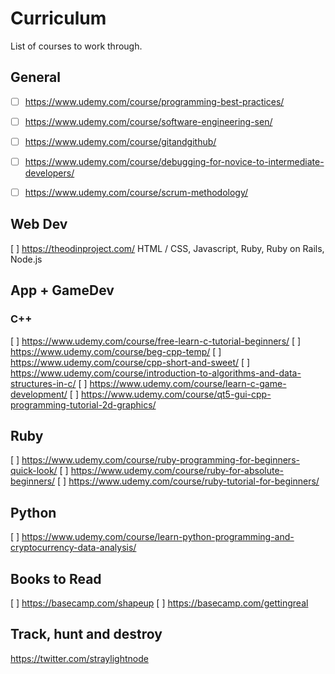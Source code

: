 # Curriculum
List of courses to work through.


## General

-[ ] https://www.udemy.com/course/programming-best-practices/
-[ ] https://www.udemy.com/course/software-engineering-sen/
-[ ] https://www.udemy.com/course/gitandgithub/
-[ ] https://www.udemy.com/course/debugging-for-novice-to-intermediate-developers/
-[ ] https://www.udemy.com/course/scrum-methodology/


## Web Dev

[ ] https://theodinproject.com/
HTML / CSS, Javascript, Ruby, Ruby on Rails, Node.js


## App + GameDev

### C++

[ ] https://www.udemy.com/course/free-learn-c-tutorial-beginners/
[ ] https://www.udemy.com/course/beg-cpp-temp/
[ ] https://www.udemy.com/course/cpp-short-and-sweet/
[ ] https://www.udemy.com/course/introduction-to-algorithms-and-data-structures-in-c/
[ ] https://www.udemy.com/course/learn-c-game-development/
[ ] https://www.udemy.com/course/qt5-gui-cpp-programming-tutorial-2d-graphics/


## Ruby

[ ] https://www.udemy.com/course/ruby-programming-for-beginners-quick-look/
[ ] https://www.udemy.com/course/ruby-for-absolute-beginners/
[ ] https://www.udemy.com/course/ruby-tutorial-for-beginners/


## Python

[ ] https://www.udemy.com/course/learn-python-programming-and-cryptocurrency-data-analysis/


## Books to Read

[ ] https://basecamp.com/shapeup
[ ] https://basecamp.com/gettingreal


## Track, hunt and destroy

https://twitter.com/straylightnode
